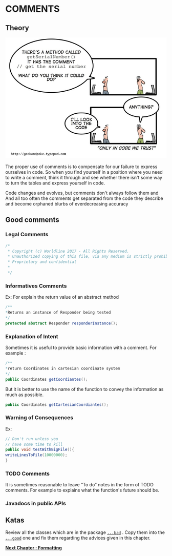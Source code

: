 # COMMENTS

## Theory

![Comments](site/clean-code-2-1-728.jpg)

The proper use of comments is to compensate for our failure to express ourselves in code.
So when you find yourself in a position where you need to write a comment, think it through and see whether there isn't some way to turn the tables and express yourself in code.

Code changes and evolves, but comments don't always follow them and And all too often the comments get separated from the code they describe and become orphaned blurbs of everdecreasing accuracy

## Good comments

### Legal Comments
```java
/*
 * Copyright (c) Worldline 2017 - All Rights Reserved.
 * Unauthorized copying of this file, via any medium is strictly prohibited
 * Proprietary and confidential
 *
 */
```
### Informatives Comments

Ex: For explain the return value of an abstract method
```java
/**
*Returns an instance of Responder being tested
*/
protected abstract Responder responderInstance();
```

### Explanation of Intent

Sometimes it is useful to provide basic information with a comment.
For example :
```java
/**
*return Coordinates in cartesian coordinate system
*/
public Coordinates getCoordiantes();
```
But it is better to use the name of the function to convey the information as much as possible.
```java
public Coordinates getCartesianCoordiantes();
```

### Warning of Consequences

Ex:
```java
// Don't run unless you
// have some time to kill
public void testWithBigFile(){
writeLinesToFile(10000000);
}
```

### TODO Comments

It is sometimes reasonable to leave “To do” notes in the form of TODO comments.
For example to explains what the function's future should be.

### Javadocs in public APIs

## Katas

Review all the classes which are in the package [``...bad``](src/main/java/info/touret/workshop/cleancode/comments/bad) .
Copy them into the [``...good``](src/main/java/info/touret/workshop/cleancode/comments/good) one and fix them regarding the advices given in this chapter.


__[Next Chapter : Formatting](../04-formatting/README.md)__
